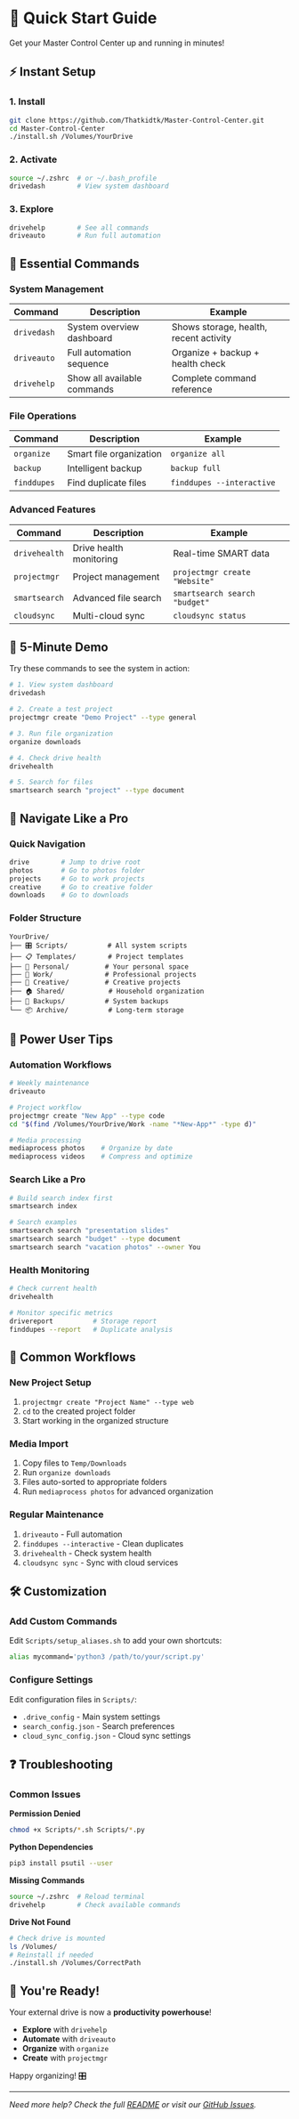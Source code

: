 # 🚀 Quick Start Guide

Get your Master Control Center up and running in minutes!

## ⚡ Instant Setup

### 1. Install
```bash
git clone https://github.com/Thatkidtk/Master-Control-Center.git
cd Master-Control-Center
./install.sh /Volumes/YourDrive
```

### 2. Activate
```bash
source ~/.zshrc  # or ~/.bash_profile
drivedash        # View system dashboard
```

### 3. Explore
```bash
drivehelp        # See all commands
driveauto        # Run full automation
```

## 🎯 Essential Commands

### System Management
| Command | Description | Example |
|---------|-------------|---------|
| `drivedash` | System overview dashboard | Shows storage, health, recent activity |
| `driveauto` | Full automation sequence | Organize + backup + health check |
| `drivehelp` | Show all available commands | Complete command reference |

### File Operations
| Command | Description | Example |
|---------|-------------|---------|
| `organize` | Smart file organization | `organize all` |
| `backup` | Intelligent backup | `backup full` |
| `finddupes` | Find duplicate files | `finddupes --interactive` |

### Advanced Features
| Command | Description | Example |
|---------|-------------|---------|
| `drivehealth` | Drive health monitoring | Real-time SMART data |
| `projectmgr` | Project management | `projectmgr create "Website"` |
| `smartsearch` | Advanced file search | `smartsearch search "budget"` |
| `cloudsync` | Multi-cloud sync | `cloudsync status` |

## 🎪 5-Minute Demo

Try these commands to see the system in action:

```bash
# 1. View system dashboard
drivedash

# 2. Create a test project
projectmgr create "Demo Project" --type general

# 3. Run file organization
organize downloads

# 4. Check drive health
drivehealth

# 5. Search for files
smartsearch search "project" --type document
```

## 📁 Navigate Like a Pro

### Quick Navigation
```bash
drive        # Jump to drive root
photos       # Go to photos folder
projects     # Go to work projects
creative     # Go to creative folder
downloads    # Go to downloads
```

### Folder Structure
```
YourDrive/
├── 🎛️ Scripts/          # All system scripts
├── 📋 Templates/        # Project templates  
├── 👤 Personal/         # Your personal space
├── 💼 Work/             # Professional projects
├── 🎨 Creative/         # Creative projects
├── 🏠 Shared/           # Household organization
├── 💾 Backups/          # System backups
└── 📦 Archive/          # Long-term storage
```

## 🚀 Power User Tips

### Automation Workflows
```bash
# Weekly maintenance
driveauto

# Project workflow
projectmgr create "New App" --type code
cd "$(find /Volumes/YourDrive/Work -name "*New-App*" -type d)"

# Media processing
mediaprocess photos    # Organize by date
mediaprocess videos    # Compress and optimize
```

### Search Like a Pro
```bash
# Build search index first
smartsearch index

# Search examples
smartsearch search "presentation slides"
smartsearch search "budget" --type document
smartsearch search "vacation photos" --owner You
```

### Health Monitoring
```bash
# Check current health
drivehealth

# Monitor specific metrics
drivereport          # Storage report
finddupes --report   # Duplicate analysis
```

## 🎯 Common Workflows

### New Project Setup
1. `projectmgr create "Project Name" --type web`
2. `cd` to the created project folder
3. Start working in the organized structure

### Media Import
1. Copy files to `Temp/Downloads`
2. Run `organize downloads` 
3. Files auto-sorted to appropriate folders
4. Run `mediaprocess photos` for advanced organization

### Regular Maintenance
1. `driveauto` - Full automation
2. `finddupes --interactive` - Clean duplicates
3. `drivehealth` - Check system health
4. `cloudsync sync` - Sync with cloud services

## 🛠️ Customization

### Add Custom Commands
Edit `Scripts/setup_aliases.sh` to add your own shortcuts:
```bash
alias mycommand='python3 /path/to/your/script.py'
```

### Configure Settings
Edit configuration files in `Scripts/`:
- `.drive_config` - Main system settings
- `search_config.json` - Search preferences  
- `cloud_sync_config.json` - Cloud sync settings

## ❓ Troubleshooting

### Common Issues

**Permission Denied**
```bash
chmod +x Scripts/*.sh Scripts/*.py
```

**Python Dependencies**
```bash
pip3 install psutil --user
```

**Missing Commands**
```bash
source ~/.zshrc  # Reload terminal
drivehelp        # Check available commands
```

**Drive Not Found**
```bash
# Check drive is mounted
ls /Volumes/
# Reinstall if needed
./install.sh /Volumes/CorrectPath
```

## 🎉 You're Ready!

Your external drive is now a **productivity powerhouse**! 

- **Explore** with `drivehelp` 
- **Automate** with `driveauto`
- **Organize** with `organize`
- **Create** with `projectmgr`

Happy organizing! 🎛️

---

*Need more help? Check the full [README](README.md) or visit our [GitHub Issues](https://github.com/Thatkidtk/Master-Control-Center/issues).*